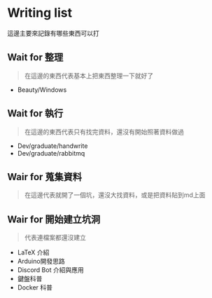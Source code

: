 # Writing list

這邊主要來記錄有哪些東西可以打

## Wait for 整理

> 在這邊的東西代表基本上把東西整理一下就好了

- Beauty/Windows

## Wait for 執行

> 在這邊的東西代表只有找完資料，還沒有開始照著資料做過

- Dev/graduate/handwrite
- Dev/graduate/rabbitmq

## Wair for 蒐集資料

> 在這邊代表就開了一個坑，還沒大找資料，或是把資料貼到md上面



## Wair for 開始建立坑洞

> 代表連檔案都還沒建立
- LaTeX 介紹
- Arduino開發思路
- Discord Bot 介紹與應用
- 鍵盤科普
- Docker 科普


